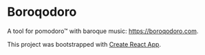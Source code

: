 # Boroqodoro

A tool for pomodoro&trade; with baroque music: https://boroqodoro.com.

This project was bootstrapped with [Create React App](https://github.com/facebook/create-react-app).